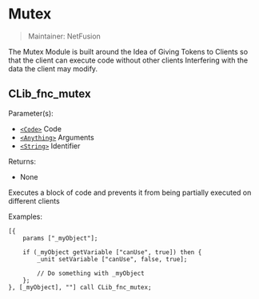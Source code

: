 # Mutex

> Maintainer: NetFusion

The Mutex Module is built around the Idea of Giving Tokens to Clients so that the client can execute code without other clients Interfering with the data the client may modify.


## CLib_fnc_mutex

Parameter(s):
* [`<Code>`] Code
* [`<Anything>`] Arguments
* [`<String>`] Identifier

Returns:
* None

Executes a block of code and prevents it from being partially executed on different clients

Examples:

```sqf
[{
    params ["_myObject"];

    if (_myObject getVariable ["canUse", true]) then {
        _unit setVariable ["canUse", false, true];

        // Do something with _myObject
    };
}, [_myObject], ""] call CLib_fnc_mutex;
```

[`<Control>`]: https://community.bistudio.com/wiki/Control
[`<Anything>`]: https://community.bistudio.com/wiki/Anything
[`<Config>`]: https://community.bistudio.com/wiki/Config
[`<Object>`]: https://community.bistudio.com/wiki/Object
[`<String>`]: https://community.bistudio.com/wiki/String
[`<Number>`]: https://community.bistudio.com/wiki/Number
[`<Array>`]: https://community.bistudio.com/wiki/Array
[`<Position>`]: https://community.bistudio.com/wiki/Position
[`<Color>`]: https://community.bistudio.com/wiki/Color
[`<Boolean>`]: https://community.bistudio.com/wiki/Boolean
[`<Code>`]: https://community.bistudio.com/wiki/Code
[`<Group>`]: https://community.bistudio.com/wiki/Group
[`<Location>`]: https://community.bistudio.com/wiki/Location
